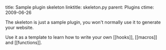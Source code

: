 title: Sample plugin skeleton
linktitle: skeleton.py
parent: Plugins
ctime: 2009-06-26

The skeleton is just a sample plugin, you won't normally use it to generate your website.

Use it as a template to learn how to write your own [[hooks]], [[macros]] and [[functions]].
